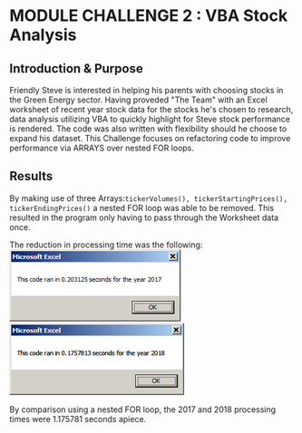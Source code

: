 # MODULE CHALLENGE 2 : VBA Stock Analysis

## Introduction & Purpose

Friendly Steve is interested in helping his parents with choosing stocks in the Green Energy sector. Having proveded "The Team" with an
Excel worksheet of recent year stock data for the stocks he's chosen to research, data analysis utilizing VBA to quickly highlight for Steve
stock performance is rendered. The code was also written with flexibility should he choose to expand his dataset. This Challenge focuses on 
refactoring code to improve performance via ARRAYS over nested FOR loops.

## Results

By making use of three Arrays:```tickerVolumes(), tickerStartingPrices(), tickerEndingPrices()``` a nested FOR loop was able to be removed. This
resulted in the program only having to pass through the Worksheet data once.

The reduction in processing time was the following:
![2017](/VBA_Challenge_2017.png)
![2018](/VBA_Challenge_2018.png)

By comparison using a nested FOR loop, the 2017 and 2018 processing times were 1.175781 seconds apiece.
